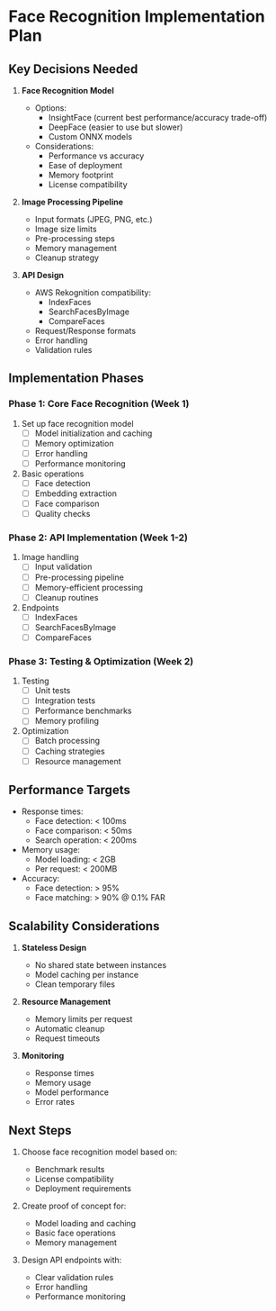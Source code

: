 # Face Recognition Implementation Plan

## Key Decisions Needed

1. **Face Recognition Model**
   - Options:
     - InsightFace (current best performance/accuracy trade-off)
     - DeepFace (easier to use but slower)
     - Custom ONNX models
   - Considerations:
     - Performance vs accuracy
     - Ease of deployment
     - Memory footprint
     - License compatibility

2. **Image Processing Pipeline**
   - Input formats (JPEG, PNG, etc.)
   - Image size limits
   - Pre-processing steps
   - Memory management
   - Cleanup strategy

3. **API Design**
   - AWS Rekognition compatibility:
     - IndexFaces
     - SearchFacesByImage
     - CompareFaces
   - Request/Response formats
   - Error handling
   - Validation rules

## Implementation Phases

### Phase 1: Core Face Recognition (Week 1)
1. Set up face recognition model
   - [ ] Model initialization and caching
   - [ ] Memory optimization
   - [ ] Error handling
   - [ ] Performance monitoring

2. Basic operations
   - [ ] Face detection
   - [ ] Embedding extraction
   - [ ] Face comparison
   - [ ] Quality checks

### Phase 2: API Implementation (Week 1-2)
1. Image handling
   - [ ] Input validation
   - [ ] Pre-processing pipeline
   - [ ] Memory-efficient processing
   - [ ] Cleanup routines

2. Endpoints
   - [ ] IndexFaces
   - [ ] SearchFacesByImage
   - [ ] CompareFaces

### Phase 3: Testing & Optimization (Week 2)
1. Testing
   - [ ] Unit tests
   - [ ] Integration tests
   - [ ] Performance benchmarks
   - [ ] Memory profiling

2. Optimization
   - [ ] Batch processing
   - [ ] Caching strategies
   - [ ] Resource management

## Performance Targets

- Response times:
  - Face detection: < 100ms
  - Face comparison: < 50ms
  - Search operation: < 200ms
- Memory usage:
  - Model loading: < 2GB
  - Per request: < 200MB
- Accuracy:
  - Face detection: > 95%
  - Face matching: > 90% @ 0.1% FAR

## Scalability Considerations

1. **Stateless Design**
   - No shared state between instances
   - Model caching per instance
   - Clean temporary files

2. **Resource Management**
   - Memory limits per request
   - Automatic cleanup
   - Request timeouts

3. **Monitoring**
   - Response times
   - Memory usage
   - Model performance
   - Error rates

## Next Steps

1. Choose face recognition model based on:
   - Benchmark results
   - License compatibility
   - Deployment requirements

2. Create proof of concept for:
   - Model loading and caching
   - Basic face operations
   - Memory management

3. Design API endpoints with:
   - Clear validation rules
   - Error handling
   - Performance monitoring 